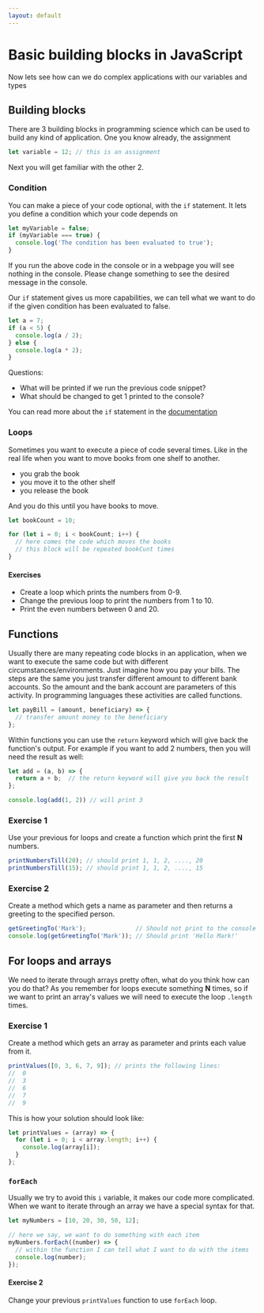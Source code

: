 ```yaml
---
layout: default
---
```

# Basic building blocks in JavaScript

Now lets see how can we do complex applications with our variables and types

## Building blocks

There are 3 building blocks in programming science which can be used to build
any kind of application. One you know already, the assignment

```js
let variable = 12; // this is an assignment
```

Next you will get familiar with the other 2.

### Condition

You can make a piece of your code optional, with the `if` statement. It lets you
define a condition which your code depends on

```js
let myVariable = false;
if (myVariable === true) {
  console.log('The condition has been evaluated to true');
}
```

If you run the above code in the console or in a webpage you will see nothing in
the console. Please change something to see the desired message in the console.

Our `if` statement gives us more capabilities, we can tell what we want to do if
the given condition has been evaluated to false.

```js
let a = 7;
if (a < 5) {
  console.log(a / 2);
} else {
  console.log(a * 2);
}
```

Questions:

- What will be printed if we run the previous code snippet?
- What should be changed to get 1 printed to the console?

You can read more about the `if` statement in the [documentation][mdn-if]

### Loops

Sometimes you want to execute a piece of code several times. Like in the real
life when you want to move books from one shelf to another.

- you grab the book
- you move it to the other shelf
- you release the book

And you do this until you have books to move.

```js
let bookCount = 10;

for (let i = 0; i < bookCount; i++) {
  // here comes the code which moves the books
  // this block will be repeated bookCunt times
}
```

#### Exercises

- Create a loop which prints the numbers from 0-9.
- Change the previous loop to print the numbers from 1 to 10.
- Print the even numbers between 0 and 20.

## Functions

Usually there are many repeating code blocks in an application, when we want
to execute the same code but with different circumstances/environments. Just
imagine how you pay your bills. The steps are the same you just transfer
different amount to different bank accounts. So the amount and the bank
account are parameters of this activity. In programming languages these
activities are called functions.

```js
let payBill = (amount, beneficiary) => {
  // transfer amount money to the beneficiary
};
```

Within functions you can use the `return` keyword which will give back the
function's output. For example if you want to add 2 numbers, then you will need
the result as well:

```js
let add = (a, b) => {
  return a + b;  // the return keyword will give you back the result
};

console.log(add(1, 2)) // will print 3
```

### Exercise 1

Use your previous for loops and create a function which print the first **N**
numbers.

```js
printNumbersTill(20); // should print 1, 1, 2, ...., 20
printNumbersTill(15); // should print 1, 1, 2, ...., 15
```

### Exercise 2

Create a method which gets a name as parameter and then returns a greeting to
the specified person.

```js
getGreetingTo('Mark');              // Should not print to the console
console.log(getGreetingTo('Mark')); // Should print 'Hello Mark!'
```

## For loops and arrays

We need to iterate through arrays pretty often, what do you think how can you do
that? As you remember for loops execute something **N** times, so if we want to
print an array's values we will need to execute the loop `.length` times.

### Exercise 1

Create a method which gets an array as parameter and prints each value from it.

```js
printValues([0, 3, 6, 7, 9]); // prints the following lines:
//  0
//  3
//  6
//  7
//  9
```

This is how your solution should look like:

```js
let printValues = (array) => {
  for (let i = 0; i < array.length; i++) {
    console.log(array[i]);
  }
};
```

### `forEach`

Usually we try to avoid this `i` variable, it makes our code more complicated.
When we want to iterate through an array we have a special syntax for that.

```js
let myNumbers = [10, 20, 30, 50, 12];

// here we say, we want to do something with each item
myNumbers.forEach((number) => {
  // within the function I can tell what I want to do with the items
  console.log(number);
});
```

#### Exercise 2

Change your previous `printValues` function to use `forEach` loop.

[mdn-if]: https://developer.mozilla.org/en-US/docs/Web/JavaScript/Reference/Statements/if...else
